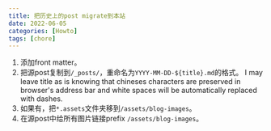 ```yaml
---
title: 把历史上的post migrate到本站
date: 2022-06-05
categories: [Howto]
tags: [chore]
---
```


1. 添加front matter。
2. 把源post复制到`/_posts/`，重命名为`YYYY-MM-DD-${title}.md`的格式。
   I may leave title as is knowing that chineses characters are preserved in browser's address bar and white spaces will be automatically replaced with dashes.
3. 如果有，把`*.assets`文件夹移到`/assets/blog-images`。
4. 在源post中给所有图片链接prefix `/assets/blog-images`。